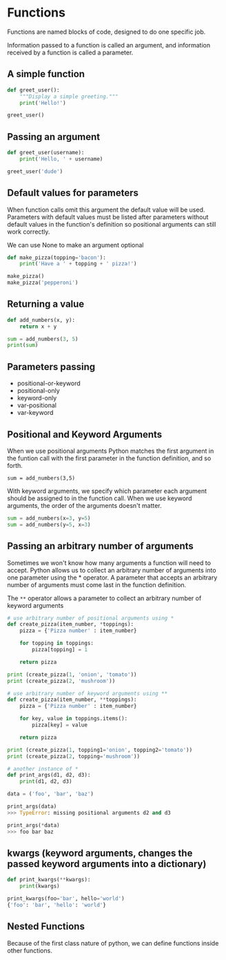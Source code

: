 # Functions

Functions are named blocks of code, designed to do one specific job.

Information passed to a function is called an argument, and information received by a function is called a parameter.

## A simple function

```python
def greet_user():
    """Display a simple greeting."""
    print('Hello!')

greet_user()
```

## Passing an argument

```python
def greet_user(username):
    print('Hello, ' + username)

greet_user('dude')
```

## Default values for parameters

When function calls omit this argument the default value will be used. Parameters with default values must be listed after parameters without default values in the function's definition so positional arguments can still work correctly.

We can use None to make an argument optional

```python
def make_pizza(topping='bacon'):
    print('Have a ' + topping + ' pizza!')

make_pizza()
make_pizza('pepperoni')
```

## Returning a value

```python
def add_numbers(x, y):
    return x + y

sum = add_numbers(3, 5)
print(sum)
```

## Parameters passing

- positional-or-keyword
- positional-only
- keyword-only
- var-positional
- var-keyword

## Positional and Keyword Arguments

When we use positional arguments Python matches the first argument in the funtion call with the first parameter in the function definition, and so forth.

`sum = add_numbers(3,5)`

With keyword arguments, we specify which parameter each argument should be assigned to in the function call. When we use keyword arguments, the order of the arguments doesn't matter.

```python
sum = add_numbers(x=3, y=5)
sum = add_numbers(y=5, x=3)
```

## Passing an arbitrary number of arguments

Sometimes we won't know how many arguments a function will need to accept. Python allows us to collect an arbitrary number of arguments into one parameter using the * operator. A parameter that accepts an arbitrary number of arguments must come last in the function definition.

The `**` operator allows a parameter to collect an arbitrary number of keyword arguments

```python
# use arbitrary number of positional arguments using *
def create_pizza(item_number, *toppings):
    pizza = {'Pizza number' : item_number}

    for topping in toppings:
        pizza[topping] = 1

    return pizza

print (create_pizza(1, 'onion', 'tomato'))
print (create_pizza(2, 'mushroom'))

# use arbitrary number of keyword arguments using **
def create_pizza(item_number, **toppings):
    pizza = {'Pizza number' : item_number}

    for key, value in toppings.items():
        pizza[key] = value

    return pizza

print (create_pizza(1, topping1='onion', topping2='tomato'))
print (create_pizza(2, topping='mushroom'))

# another instance of *
def print_args(d1, d2, d3):
    print(d1, d2, d3)

data = ('foo', 'bar', 'baz')

print_args(data)
>>> TypeError: missing positional arguments d2 and d3

print_args(*data)
>>> foo bar baz
```

## kwargs (keyword arguments, changes the passed keyword arguments into a dictionary)

```python
def print_kwargs(**kwargs):
    print(kwargs)

print_kwargs(foo='bar', hello='world')
{'foo': 'bar', 'hello': 'world'}
```

## Nested Functions

Because of the first class nature of python, we can define functions inside other functions.
